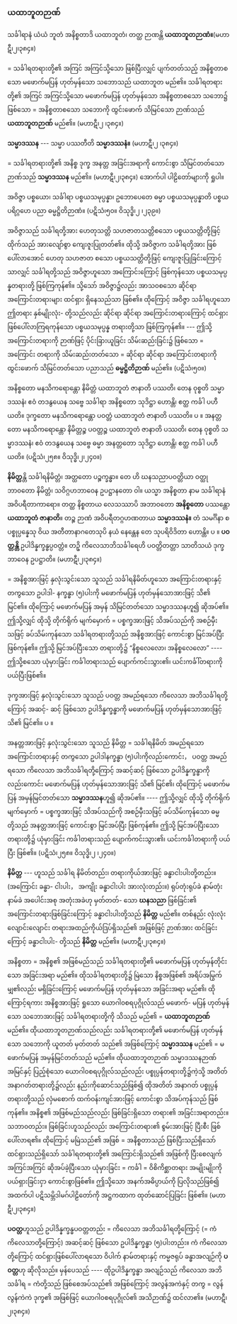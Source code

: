 ### ယထာဘူတဉာဏ်

သင်္ခါရာနံ ယံယံ ဘူတံ အနိစ္စတာဒိ ယထာဘူတံ၊ တတ္ထ ဉာဏန္တိ **ယထာဘူတဉာဏံ။**(မဟာဋီ၊၂၊၃၈၄။)

= သင်္ခါရတရားတို့၏ အကြင် အကြင်သို့သော ဖြစ်ပြီးလျှင် ပျက်တတ်သည့် အနိစ္စတာစသော မဖောက်မပြန်
ဟုတ်မှန်သော သဘောသည် ယထာဘူတ မည်၏။ သင်္ခါရတရားတို့၏ အကြင် အကြင်သို့သော မဖောက်မပြန်
ဟုတ်မှန်သော အနိစ္စတာစသော သဘော၌ ဖြစ်သော = အနိစ္စတာစသော သဘောကို ထွင်းဖောက် သိမြင်သော
ဉာဏ်သည် **ယထာဘူတဉာဏ်** မည်၏။ (မဟာဋီ၊၂ ၊၃၈၄။)

**သမ္မာဒဿန** --- သမ္မာ ပဿတီတိ **သမ္မာဒဿနံ။** (မဟာဋီ၊၂ ၊၃၈၄။)

= သင်္ခါရတရားတို့၏ အနိစ္စ ဒုက္ခ အနတ္တ အခြင်းအရာကို ကောင်းစွာ သိမြင်တတ်သော ဉာဏ်သည်
**သမ္မာဒဿန** မည်၏။ (မဟာဋီ၊၂၊၃၈၄။) အောက်ပါ ပါဠိတော်များကို ရှုပါ။

အဝိဇ္ဇာ ပစ္စယော၊ သင်္ခါရာ ပစ္စယသမုပ္ပန္နာ၊ ဥဘောပေတေ ဓမ္မာ ပစ္စယသမုပ္ပန္နာတိ ပစ္စယပရိဂ္ဂဟေ
ပညာ ဓမ္မဋ္ဌိတိဉာဏံ။ (ပဋိသံ၊၅၀။ ဝိသုဒ္ဓိ၊၂ ၊၂၃၉။)

အဝိဇ္ဇာသည် သင်္ခါရတို့အား ဟေတုသတ္တိ သဟဇာတသတ္တိစသော ပစ္စယသတ္တိတို့ဖြင့် ထိုက်သည်
အားလျော်စွာ ကျေးဇူးပြုတတ်၏။ ထိုသို့ အဝိဇ္ဇာက သင်္ခါရတို့အား ဖြစ်ပေါ်လာအောင် ဟေတု သဟဇာတ
စသော ပစ္စယသတ္တိတို့ဖြင့် ကျေးဇူးပြုခြင်းကြောင့်သာလျှင် သင်္ခါရတို့သည် အဝိဇ္ဇာဟူသော အကြောင်းကြောင့်
ဖြစ်ကုန်သော ပစ္စယသမုပ္ပန္နတရားတို့ ဖြစ်ကြကုန်၏။ သို့သော် အဝိဇ္ဇာ၌လည်း အာသ၀စသော ဆိုင်ရာ
အကြောင်းတရားများ ထင်ရှား ရှိနေသည်သာ ဖြစ်၏။ ထိုကြောင့် အဝိဇ္ဇာ သင်္ခါရဟူသော ဤတရား နှစ်မျိုးလုံး-
တို့သည်လည်း ဆိုင်ရာ ဆိုင်ရာ အကြောင်းတရားကြောင့် ထင်ရှား ဖြစ်ပေါ်လာကြရကုန်သော ပစ္စယသမုပ္ပန္န
တရားတို့သာ ဖြစ်ကြကုန်၏။ --- ဤသို့ အကြောင်းတရားကို ဉာဏ်ဖြင့် ပိုင်းခြားယူခြင်း သိမ်းဆည်းခြင်း၌
ဖြစ်သော = အကြောင်း တရားကို သိမ်းဆည်းတတ်သော = ဆိုင်ရာ ဆိုင်ရာ အကြောင်းတရားကို ထွင်းဖောက်
သိမြင်တတ်သော ပညာသည် **ဓမ္မဋ္ဌိတိဉာဏ်** မည်၏။ (ပဋိသံ၊၅၀။)

အနိစ္စတော မနသိကရောန္တော နိမိတ္တံ ယထာဘူတံ ဇာနာတိ ပဿတိ၊ တေန ဝုစ္စတိ သမ္မာဒဿနံ၊ ဧဝံ
တဒနွယေန သဗ္ဗေ သင်္ခါရာ အနိစ္စတော သုဒိဋ္ဌာ ဟောန္တိ၊ ဧတ္ထ ကင်္ခါ ပဟီယတိ။ ဒုက္ခတော မနသိကရောန္တော
ပဝတ္တံ ယထာဘူတံ ဇာနာတိ ပဿတိ။ ပ ။ အနတ္တတော မနသိကရောန္တော နိမိတ္တဉ္စ ပဝတ္တဉ္စ ယထာဘူတံ
ဇာနာတိ ပဿတိ၊ တေန ဝုစ္စတိ သမ္မာဒဿနံ၊ ဧဝံ တဒနွယေန သဗ္ဗေ ဓမ္မာ အနတ္တတော သုဒိဋ္ဌာ ဟောန္တိ၊
ဧတ္ထ ကင်္ခါ ပဟီယတိ။ (ပဋိသံ၊၂၅၈။ ဝိသုဒ္ဓိ၊၂၊၂၄၀။)

**နိမိတ္တ**န္တိ သင်္ခါရနိမိတ္တံ၊ အတ္ထတော ပဉ္စက္ခန္ဓာ။ တေ ဟိ ဃနသညာပဝတ္တိယာ ဝတ္ထုဘာ၀တော နိမိတ္တံ၊
သဝိဂ္ဂဟဘာဝေန ဥပဋ္ဌာနတော ဝါ။ ယသ္မာ အနိစ္စတာ နာမ သင်္ခါရာနံ အဝိပရီတာကာရော။ တတ္ထ နိစ္စတာယ
လေသဿာပိ အဘာ၀တော **အနိစ္စတော** ပဿန္တော **ယထာဘူတံ ဇာနာတိ**။ တဉ္စ ဉာဏံ အဝိပရီတဂ္ဂဟဏတာယ
**သမ္မာဒဿနံ။** တံ သမင်္ဂိနာ စ ပစ္စုပ္ပန္နေသု ဝိယ အတီတာနာဂတေသုပိ နယံ နေန္တေန တေ သုပရိဝိဒိတာ
ဟောန္တိ။ ပ ။ **ပဝတ္တန္တိ** ဥပါဒိန္နက္ခန္ဓပ္ပဝတ္တံ။ တဥှိ ကိလေသာဘိသင်္ခါရေဟိ ပဝတ္တိတတ္တာ သာတိသယံ ဒုက္ခဘာဝေန
ဥပဋ္ဌာတိ။ (မဟာဋီ၊၂၊၃၈၄။)

= အနိစ္စအားဖြင့် နှလုံးသွင်းသော သူသည် သင်္ခါရနိမိတ်ဟူသော အကြောင်းတရားနှင့် တကွသော ဥပါဒါ-
နက္ခန္ဓာ (၅)ပါးကို မဖောက်မပြန် ဟုတ်မှန်သောအားဖြင့် သိ၏ မြင်၏။ ထိုကြောင့် မဖောက်မပြန် အမှန်
သိမြင်တတ်သော သမ္မာဒဿနဟူ၍ ဆိုအပ်၏။ ဤသို့လျှင် ထိုသို့ တိုက်ရိုက် မျက်မှောက် = ပစ္စက္ခအားဖြင့်
သိအပ်သည်ကို အစဉ်မှီးသဖြင့် ခပ်သိမ်းကုန်သော သင်္ခါရတရားတို့သည် အနိစ္စအားဖြင့် ကောင်းစွာ မြင်အပ်ပြီး
ဖြစ်ကုန်၏။ ဤသို့ မြင်အပ်ပြီးသော တရားတို့၌ “နိစ္စလေလော၊ အနိစ္စလေလော” ---- ဤသို့စသော ယုံမှားခြင်း
ကင်္ခါတရားသည် ပျောက်ကင်းသွား၏၊ ယင်းကင်္ခါ်တရားကို ပယ်ပြီးဖြစ်၏။

ဒုက္ခအားဖြင့် နှလုံးသွင်းသော သူသည် ပဝတ္တ အမည်ရသော ကိလေသာ အဘိသင်္ခါရတို့ကြောင့် အဆင့်-
ဆင့် ဖြစ်သော ဥပါဒိန္နက္ခန္ဓာကို မဖောက်မပြန် ဟုတ်မှန်သောအားဖြင့် သိ၏ မြင်၏။ ပ ။

အနတ္တအားဖြင့် နှလုံးသွင်းသော သူသည် နိမိတ္တ = သင်္ခါရနိမိတ် အမည်ရသော အကြောင်းတရားနှင့်
တကွသော ဥပါဒါနက္ခန္ဓာ (၅)ပါးကိုလည်းကောင်း， ပဝတ္တ အမည်ရသော ကိလေသာ အဘိသင်္ခါရတို့ကြောင့်
အဆင့်ဆင့် ဖြစ်သော ဥပါဒိန္နက္ခန္ဓာကိုလည်းကောင်း မဖောက်မပြန် ဟုတ်မှန်သောအားဖြင့် သိ၏ မြင်၏၊
ထိုကြောင့် မဖောက်မပြန် အမှန်မြင်တတ်သော **သမ္မာဒဿန**ဟူ၍ ဆိုအပ်၏။ ---- ဤသို့လျှင် ထိုသို့ တိုက်ရိုက်
မျက်မှောက် = ပစ္စက္ခအားဖြင့် သိအပ်သည်ကို အစဉ်မှီးသဖြင့် ခပ်သိမ်းကုန်သော ဓမ္မတို့သည် အနတ္တအားဖြင့်
ကောင်းစွာ မြင်အပ်ပြီး ဖြစ်ကုန်၏။ ဤသို့ မြင်အပ်ပြီးသော တရားတို့၌ ယုံမှားခြင်း ကင်္ခါတရားသည် ပျောက်ကင်းသွား၏၊ ယင်းကင်္ခါတရားကို ပယ်ပြီး ဖြစ်၏။ (ပဋိသံ၊၂၅၈။ ဝိသုဒ္ဓိ၊၂ ၊၂၄၀။)

**နိမိတ္တ** --- ဟူသည် သင်္ခါရ နိမိတ်တည်း၊ တရားကိုယ်အားဖြင့် ခန္ဓာငါးပါးတို့တည်း။ (အကြောင်း ခန္ဓာ-
ငါးပါး， အကျိုး ခန္ဓာငါးပါး အားလုံးတည်း။) ရုပ်တုံးရုပ်ခဲ နာမ်တုံးနာမ်ခဲ အပေါင်းအစု အတုံးအခဲဟု မှတ်တတ်-
သော **ဃနသညာ** ဖြစ်ခြင်း၏ အကြောင်းတရားဖြစ်ခြင်းကြောင့် ခန္ဓာငါးပါးတို့သည် **နိမိတ္တ** မည်၏။ တစ်နည်း
လုံးလုံးလျောင်းလျောင်း တရားအထည်ကိုယ်ဒြပ်ရှိသည်၏ အဖြစ်ဖြင့် ဉာဏ်အား ထင်ခြင်းကြောင့် ခန္ဓာငါးပါး-
တို့သည် **နိမိတ္တ** မည်၏။ (မဟာဋီ၊၂၊၃၈၄။)

အနိစ္စတာ = အနိစ္စ၏ အဖြစ်မည်သည် သင်္ခါရတရားတို့၏ မဖောက်မပြန် ဟုတ်မှန်တိုင်းသော အခြင်းအရာ
မည်၏။ ထိုသင်္ခါရတရားတို့၌ မြဲသော နိစ္စအဖြစ်၏ အရိပ်အမြွက်မျှ၏လည်း မရှိခြင်းကြောင့် မဖောက်မပြန်
ဟုတ်မှန်သော အခြင်းအရာ မည်၏၊ ထိုကြောင့်ရကား အနိစ္စအားဖြင့် ရှုသော ယောဂါ၀စရပုဂ္ဂိုလ်သည် မဖောက်-
မပြန် ဟုတ်မှန်သော သဘောအားဖြင့် သင်္ခါရတရားတို့ကို သိသည် မည်၏ = **ယထာဘူတဉာဏ်** မည်၏။
ထိုယထာဘူတဉာဏ်သည်လည်း သင်္ခါရတရားတို့၏ မဖောက်မပြန် ဟုတ်မှန်သော သဘောကို ယူတတ် မှတ်တတ်
သည်၏ အဖြစ်ကြောင့် **သမ္မာဒဿန** မည်၏ = မဖောက်မပြန် အမှန်မြင်တတ်သည် မည်၏။ ထိုယထာဘူတဉာဏ်
သမ္မာဒဿနဉာဏ်အမြင်နှင့် ပြည့်စုံသော ယောဂါ၀စရပုဂ္ဂိုလ်သည်လည်း ပစ္စုပ္ပန်တရားတို့၌ကဲ့သို့ အတိတ်
အနာဂတ်တရားတို့၌လည်း နည်းကိုဆောင်သည်ဖြစ်၍ ထိုအတိတ် အနာဂတ် ပစ္စုပ္ပန်တရားတို့သည် လှံမစောက်
ထက်ဝန်းကျင်အားဖြင့် ကောင်းစွာ သိအပ်ကုန်သည် ဖြစ်ကုန်၏။ အနိစ္စ၏ အဖြစ်မည်သည်လည်း ဖြစ်ခြင်းရှိသော
တရား၏ အခြင်းအရာတည်း။ သဘာ၀တည်း။ ဖြစ်ခြင်းဟူသည်လည်း အကြောင်းတရား၏ စွမ်းအားဖြင့် ပြီးစီး
ဖြစ်ပေါ်လာရ၏။ ထိုကြောင့် မမြဲသည်၏ အဖြစ် = အနိစ္စတာသည် ဖြစ်ပြီးသည်ရှိသော် ထင်ရှားသည်ရှိသော်
သင်္ခါရတရားတို့၏ အကြောင်းရှိသည်၏ အဖြစ်ကို ပြီးစေလျက် အကြင်အကြင် ဆိုအပ်ခဲ့ပြီးသော ယုံမှားခြင်း
= ကင်္ခါ = ဝိစိကိစ္ဆာတရား အမျိုးမျိုးကို ပယ်ရှားခြင်းငှာ ကောင်းစွာဖြစ်၏။ ဤသို့သော အနက်အဓိပ္ပာယ်ကို
ပြလိုသည်ဖြစ်၍ အထက်ပါ ပဋိသမ္ဘိဒါမဂ်ပါဠိတော်ကို အဋ္ဌကထာက ထုတ်ဆောင်ပြခြင်း ဖြစ်၏။
<r>(မဟာဋီ၊၂၊၃၈၄။)</r>

**ပဝတ္တ**ဟူသည် ဥပါဒိန္နက္ခန္ဓပဝတ္တတည်း = ကိလေသာ အဘိသင်္ခါရတို့ကြောင့် (= ကံ ကိလေသာတို့ကြောင့်)
အဆင့်ဆင့် ဖြစ်သော ဥပါဒိန္နက္ခန္ဓာ (၅)ပါးတည်း။ ကံ ကိလေသာတို့ကြောင့် ထင်ရှားဖြစ်ပေါ်လာရသော ဝိပါက်
နာမ်တရားနှင့် ကမ္မဇရုပ် ခန္ဓာအလျဉ်ကို **ပဝတ္တ**ဟု ဆိုလိုသည်။ မှန်ပေသည် ---- ထိုဥပါဒိန္နက္ခန္ဓာ အလျဉ်သည်
ကိလေသာ အဘိသင်္ခါရ = ကံတို့သည် ဖြစ်စေအပ်သည်၏ အဖြစ်ကြောင့် အလွန်အကဲနှင့် တကွ = လွန်လွန်ကဲကဲ
ဒုက္ခ၏ အဖြစ်ဖြင့် ယောဂါ၀စရပုဂ္ဂိုလ်၏ အသိဉာဏ်၌ ထင်လာ၏။ (မဟာဋီ၊၂၊၃၈၄။)